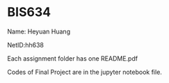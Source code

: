 # BIS634
Name: Heyuan Huang


NetID:hh638

Each assignment folder has one README.pdf

Codes of Final Project are in the jupyter notebook file.
